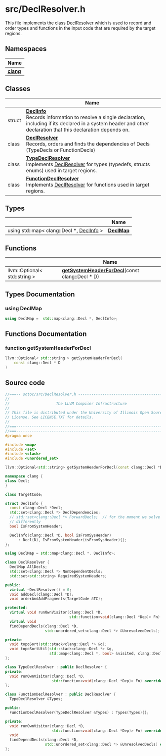 # src/DeclResolver.h

This file implements the class [DeclResolver](Classes/classDeclResolver/) which is used to record and order types and functions in the input code that are required by the target regions. 

## Namespaces

| Name           |
| -------------- |
| **[clang](Namespaces/namespaceclang/)**  |

## Classes

|                | Name           |
| -------------- | -------------- |
| struct | **[DeclInfo](Classes/structDeclInfo/)** <br>Records information to resolve a single declaration, including if its declared in a system header and other declaration that this declaration depends on.  |
| class | **[DeclResolver](Classes/classDeclResolver/)** <br>Records, orders and finds the dependencies of Decls (TypeDecls or FunctionDecls)  |
| class | **[TypeDeclResolver](Classes/classTypeDeclResolver/)** <br>Implements [DeclResolver]() for types (typedefs, structs enums) used in target regions.  |
| class | **[FunctionDeclResolver](Classes/classFunctionDeclResolver/)** <br>Implements [DeclResolver]() for functions used in target regions.  |

## Types

|                | Name           |
| -------------- | -------------- |
| using std::map< clang::Decl *, [DeclInfo](Classes/structDeclInfo/) > | **[DeclMap](Files/DeclResolver_8h/#using-declmap)**  |

## Functions

|                | Name           |
| -------------- | -------------- |
| llvm::Optional< std::string > | **[getSystemHeaderForDecl](Files/DeclResolver_8h/#function-getsystemheaderfordecl)**(const clang::Decl * D) |

## Types Documentation

### using DeclMap

```cpp
using DeclMap =  std::map<clang::Decl *, DeclInfo>;
```



## Functions Documentation

### function getSystemHeaderForDecl

```cpp
llvm::Optional< std::string > getSystemHeaderForDecl(
    const clang::Decl * D
)
```




## Source code
```cpp
//===-- sotoc/src/DeclResolver.h -----------------------------------------===//
//
//                     The LLVM Compiler Infrastructure
//
// This file is distributed under the University of Illinois Open Source
// License. See LICENSE.TXT for details.
//
//===----------------------------------------------------------------------===//
//===----------------------------------------------------------------------===//
#pragma once

#include <map>
#include <set>
#include <stack>
#include <unordered_set>

llvm::Optional<std::string> getSystemHeaderForDecl(const clang::Decl *D);

namespace clang {
class Decl;
}

class TargetCode;

struct DeclInfo {
  const clang::Decl *Decl;
  std::set<clang::Decl *> DeclDependencies;
  // std::set<clang::Decl *> ForwardDecls;  // for the moment we solve this
  // differently
  bool IsFromSystemHeader;

  DeclInfo(clang::Decl *D, bool isFromSysHeader)
      : Decl(D), IsFromSystemHeader(isFromSysHeader){};
};

using DeclMap = std::map<clang::Decl *, DeclInfo>;

class DeclResolver {
  DeclMap AllDecls;
  std::set<clang::Decl *> NonDependentDecls;
  std::set<std::string> RequiredSystemHeaders;

public:
  virtual ~DeclResolver() = 0;
  void addDecl(clang::Decl *D);
  void orderAndAddFragments(TargetCode &TC);

protected:
  virtual void runOwnVisitor(clang::Decl *D,
                             std::function<void(clang::Decl *Dep)> Fn) = 0;
  virtual void
  findDependDecls(clang::Decl *D,
                  std::unordered_set<clang::Decl *> &UnresolvedDecls);

private:
  void topoSort(std::stack<clang::Decl *> &q);
  void topoSortUtil(std::stack<clang::Decl *> &q,
                    std::map<clang::Decl *, bool> &visited, clang::Decl *D);
};

class TypeDeclResolver : public DeclResolver {
private:
  void runOwnVisitor(clang::Decl *D,
                     std::function<void(clang::Decl *Dep)> Fn) override;
};

class FunctionDeclResolver : public DeclResolver {
  TypeDeclResolver &Types;

public:
  FunctionDeclResolver(TypeDeclResolver &Types) : Types(Types){};

private:
  void runOwnVisitor(clang::Decl *D,
                     std::function<void(clang::Decl *Dep)> Fn) override;
  void
  findDependDecls(clang::Decl *D,
                  std::unordered_set<clang::Decl *> &UnresolvedDecls) override;
};
```



